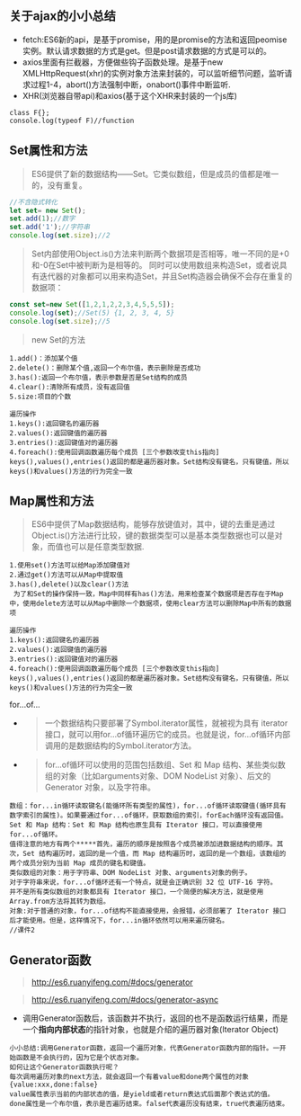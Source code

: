 ## 关于ajax的小小总结
- fetch:ES6新的api，是基于promise，用的是promise的方法和返回peomise实例。默认请求数据的方式是get。但是post请求数据的方式是可以的。
- axios里面有拦截器，方便做些钩子函数处理。是基于new XMLHttpRequest(xhr)的实例对象方法来封装的，可以监听细节问题，监听请求过程1-4，abort()方法强制中断，onabort()事件中断监听.
- XHR(浏览器自带api)和axios(基于这个XHR来封装的一个js库)
```
class F{};
console.log(typeof F)//function
```
## Set属性和方法
>ES6提供了新的数据结构——Set。它类似数组，但是成员的值都是唯一的，没有重复。
```js
//不含隐式转化
let set= new Set();
set.add(1);//数字
set.add('1');//字符串
console.log(set.size);//2
```
>Set内部使用Object.is()方法来判断两个数据项是否相等，唯一不同的是+0和-0在Set中被判断为是相等的。
>同时可以使用数组来构造Set，或者说具有迭代器的对象都可以用来构造Set，并且Set构造器会确保不会存在重复的数据项：
```js
const set=new Set([1,2,1,2,2,3,4,5,5,5]);
console.log(set);//Set(5) {1, 2, 3, 4, 5} 
console.log(set.size);//5
```
>new Set的方法
```
1.add()：添加某个值
2.delete()：删除某个值,返回一个布尔值，表示删除是否成功
3.has():返回一个布尔值，表示参数是否是Set结构的成员
4.clear():清除所有成员，没有返回值
5.size:项目的个数
```
```
遍历操作
1.keys():返回键名的遍历器
2.values():返回键值的遍历器
3.entries():返回键值对的遍历器
4.foreach():使用回调函数遍历每个成员 [三个参数改变this指向]
keys(),values(),entries()返回的都是遍历器对象。Set结构没有键名，只有键值，所以keys()和values()方法的行为完全一致
```
## Map属性和方法
>ES6中提供了Map数据结构，能够存放键值对，其中，键的去重是通过Object.is()方法进行比较，键的数据类型可以是基本类型数据也可以是对象，而值也可以是任意类型数据.
```
1.使用set()方法可以给Map添加键值对
2.通过get()方法可以从Map中提取值
3.has(),delete()以及clear()方法
 为了和Set的操作保持一致，Map中同样有has()方法，用来检查某个数据项是否存在于Map中，使用delete方法可以从Map中删除一个数据项，使用clear方法可以删除Map中所有的数据项
```
```
遍历操作
1.keys():返回键名的遍历器
2.values():返回键值的遍历器
3.entries():返回键值对的遍历器
4.foreach():使用回调函数遍历每个成员 [三个参数改变this指向]
keys(),values(),entries()返回的都是遍历器对象。Set结构没有键名，只有键值，所以keys()和values()方法的行为完全一致
```
for...of...
- >一个数据结构只要部署了Symbol.iterator属性，就被视为具有 iterator 接口，就可以用for...of循环遍历它的成员。也就是说，for...of循环内部调用的是数据结构的Symbol.iterator方法。
- >for...of循环可以使用的范围包括数组、Set 和 Map 结构、某些类似数组的对象（比如arguments对象、DOM NodeList 对象）、后文的 Generator 对象，以及字符串。
```
数组：for...in循环读取键名(能循环所有类型的属性)，for...of循环读取键值(循环具有数字索引的属性)。如果要通过for...of循环，获取数组的索引，forEach循环没有返回值。
Set 和 Map 结构：Set 和 Map 结构也原生具有 Iterator 接口，可以直接使用for...of循环。
值得注意的地方有两个*****首先，遍历的顺序是按照各个成员被添加进数据结构的顺序。其次，Set 结构遍历时，返回的是一个值，而 Map 结构遍历时，返回的是一个数组，该数组的两个成员分别为当前 Map 成员的键名和键值。
类似数组的对象：用于字符串、DOM NodeList 对象、arguments对象的例子。
对于字符串来说，for...of循环还有一个特点，就是会正确识别 32 位 UTF-16 字符。
并不是所有类似数组的对象都具有 Iterator 接口，一个简便的解决方法，就是使用Array.from方法将其转为数组。
对象:对于普通的对象，for...of结构不能直接使用，会报错，必须部署了 Iterator 接口后才能使用。但是，这样情况下，for...in循环依然可以用来遍历键名。
//课件2
```
## Generator函数
>http://es6.ruanyifeng.com/#docs/generator

>http://es6.ruanyifeng.com/#docs/generator-async

- 调用Generator函数后，该函数并不执行，返回的也不是函数运行结果，而是一个**指向内部状态**的指针对象，也就是介绍的遍历器对象(Iterator Object)
```
小小总结:调用Generator函数，返回一个遍历对象，代表Generator函数内部的指针。一开始函数是不会执行的，因为它是个状态对象。
如何让这个Generator函数执行呢？
每次调用遍历对象的next方法，就会返回一个有着value和done两个属性的对象{value:xxx,done:false}
value属性表示当前的内部状态的值，是yield或者return表达式后面那个表达式的值。
done属性是一个布尔值，表示是否遍历结束。false代表遍历没有结束，true代表遍历结束。
```